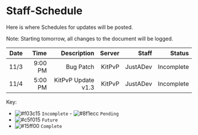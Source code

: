 # Staff-Schedule
Here is where Schedules for updates will be posted.

Note: Starting tomorrow, all changes to the document will be logged.


| Date | Time | Description | Server | Staff | Status |
| -----:| ------:| ---------------:| ---------:| ------:| -----:|
| 11/3 | 9:00 PM | Bug Patch | KitPvP | JustADev | Incomplete |
| 11/4 | 5:00 PM | KitPvP Update v1.3 | KitPvP | JustADev | Incomplete |


Key:
- ![#f03c15](https://placehold.it/15/f03c15/000000?text=+) `Incomplete` - ![#8f1ecc](https://placehold.it/15/8f1ecc/000000?text=+) `Pending`
- ![#c5f015](https://placehold.it/15/c5f015/000000?text=+) `Future`
- ![#15ff00](https://placehold.it/15/15ff00/000000?text=+) `Complete`
